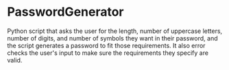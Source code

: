 # PasswordGenerator
Python script that asks the user for the length, number of uppercase letters, number of digits, and number of symbols they want in their password, and the script generates a password to fit those requirements. It also error checks the user's input to make sure the requirements they specify are valid.
